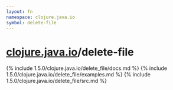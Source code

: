 ```yaml
---
layout: fn
namespace: clojure.java.io
symbol: delete-file
---
```


# [clojure.java.io](../)/delete-file

{% include 1.5.0/clojure.java.io/delete_file/docs.md %}
{% include 1.5.0/clojure.java.io/delete_file/examples.md %}
{% include 1.5.0/clojure.java.io/delete_file/src.md %}

